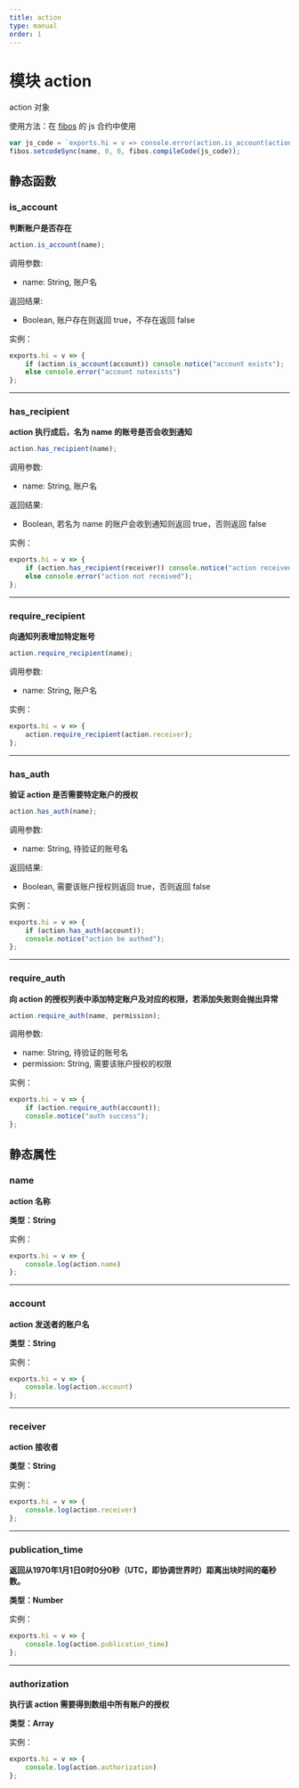 ```yaml
---
title: action
type: manual
order: 1
---
```

# 模块 action
action 对象

 使用方法：在 [fibos](fibos.html) 的 js 合约中使用

```JavaScript
var js_code = `exports.hi = v => console.error(action.is_account(action.account), action.is_account("notexists"));`;
fibos.setcodeSync(name, 0, 0, fibos.compileCode(js_code));
```

## 静态函数
        
### is_account
**判断账户是否存在**

```JavaScript
action.is_account(name);
```

调用参数:
* name: String, 账户名

返回结果:
* Boolean, 账户存在则返回 true，不存在返回 false

实例：

```JavaScript
exports.hi = v => {
    if (action.is_account(account)) console.notice("account exists");
    else console.error("account notexists")
};
```

--------------------------
### has_recipient
**action 执行成后，名为 name 的账号是否会收到通知**

```JavaScript
action.has_recipient(name);
```

调用参数:
* name: String, 账户名

返回结果:
* Boolean, 若名为 name 的账户会收到通知则返回 true，否则返回 false

实例：

```JavaScript
exports.hi = v => {
    if (action.has_recipient(receiver)) console.notice("action received")
    else console.error("action not received");
};
```

--------------------------
### require_recipient
**向通知列表增加特定账号**

```JavaScript
action.require_recipient(name);
```

调用参数:
* name: String, 账户名

实例：

```JavaScript
exports.hi = v => {
    action.require_recipient(action.receiver);
};
```

--------------------------
### has_auth
**验证 action 是否需要特定账户的授权**

```JavaScript
action.has_auth(name);
```

调用参数:
* name: String, 待验证的账号名

返回结果:
* Boolean, 需要该账户授权则返回 true，否则返回 false

实例：

```JavaScript
exports.hi = v => {
    if (action.has_auth(account));
    console.notice("action be authed");
};
```

--------------------------
### require_auth
**向 action 的授权列表中添加特定账户及对应的权限，若添加失败则会抛出异常**

```JavaScript
action.require_auth(name, permission);
```

调用参数:
* name: String, 待验证的账号名
* permission: String, 需要该账户授权的权限

实例：

```JavaScript
exports.hi = v => {
    if (action.require_auth(account));
    console.notice("auth success");
};
```

## 静态属性
        
### name
**action 名称**

**类型：String**


实例：

```JavaScript
exports.hi = v => {
    console.log(action.name)
};
```

--------------------------
### account
**action 发送者的账户名**

**类型：String**


实例：

```JavaScript
exports.hi = v => {
    console.log(action.account)
};
```

--------------------------
### receiver
**action 接收者**

**类型：String**

实例：

```JavaScript
exports.hi = v => {
    console.log(action.receiver)
};
```

--------------------------
### publication_time
**返回从1970年1月1日0时0分0秒（UTC，即协调世界时）距离出块时间的毫秒数。**

**类型：Number**


实例：

```JavaScript
exports.hi = v => {
    console.log(action.publication_time)
};
```

--------------------------
### authorization
**执行该 action 需要得到数组中所有账户的授权**

**类型：Array**


实例：

```JavaScript
exports.hi = v => {
    console.log(action.authorization)
};
```

